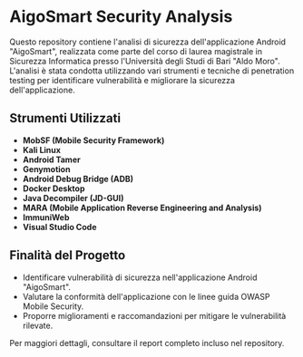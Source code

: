# AigoSmart Security Analysis

Questo repository contiene l'analisi di sicurezza dell'applicazione Android "AigoSmart", realizzata come parte del corso di laurea magistrale in Sicurezza Informatica presso l'Università degli Studi di Bari "Aldo Moro". L'analisi è stata condotta utilizzando vari strumenti e tecniche di penetration testing per identificare vulnerabilità e migliorare la sicurezza dell'applicazione.

## Strumenti Utilizzati

- **MobSF (Mobile Security Framework)**
- **Kali Linux**
- **Android Tamer**
- **Genymotion**
- **Android Debug Bridge (ADB)**
- **Docker Desktop**
- **Java Decompiler (JD-GUI)**
- **MARA (Mobile Application Reverse Engineering and Analysis)**
- **ImmuniWeb**
- **Visual Studio Code**

## Finalità del Progetto

- Identificare vulnerabilità di sicurezza nell'applicazione Android "AigoSmart".
- Valutare la conformità dell'applicazione con le linee guida OWASP Mobile Security.
- Proporre miglioramenti e raccomandazioni per mitigare le vulnerabilità rilevate.

Per maggiori dettagli, consultare il report completo incluso nel repository.
